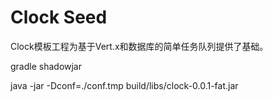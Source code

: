 # Clock Seed

Clock模板工程为基于Vert.x和数据库的简单任务队列提供了基础。

gradle shadowjar

java -jar -Dconf=./conf.tmp build/libs/clock-0.0.1-fat.jar